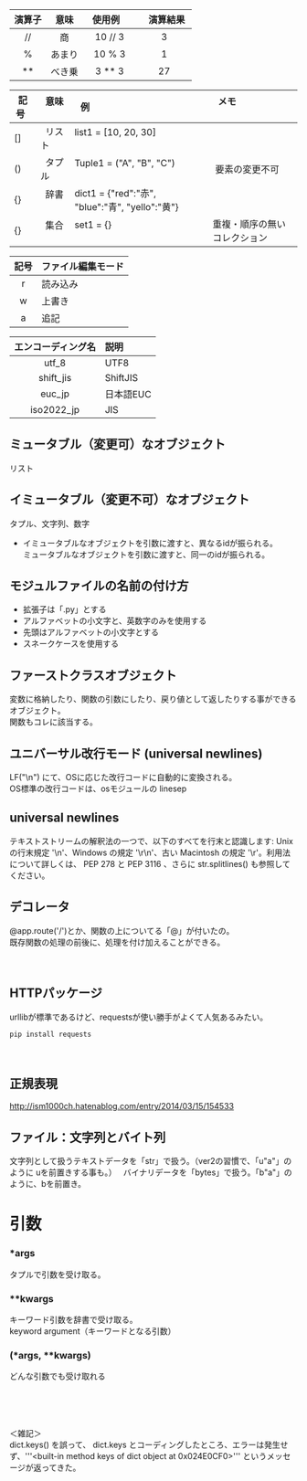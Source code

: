 |  演算子  | 意味 |   使用例      |    演算結果  |
|:-------:|:---------:|:---------:|:---------:|
|  //     |   商      |  10 // 3  | 3         |
|  %      |   あまり  |  10 % 3   | 1         |
|  **     |   べき乗  |  3 ** 3   | 27         |


|  記号   |   意味     |  例                                             |   メモ                          |
|:-------:|:----------|--------------------------------------------------|-------------------------------|
|  []     |   リスト   |  list1 = [10, 20, 30]                            |                               |
|  ()     |   タプル   |  Tuple1 = ("A", "B", "C")                        |  要素の変更不可                |
|  {}     |   辞書     |  dict1 = {"red":"赤", "blue":"青", "yello":"黄"}  |                              |
|  {}     |   集合     |  set1 = {}                                       | 重複・順序の無いコレクション    |


|  記号   |   ファイル編集モード  |
|:-------:|:--------------------|
|  r     |   読み込み            |
|  w     |   上書き              |
|  a     |   追記                |


|  エンコーディング名 |   説明     |
|:-----------------:|:-----------|
| utf_8             |  UTF8      |
| shift_jis         |  ShiftJIS  |
| euc_jp            |  日本語EUC  |
| iso2022_jp        |  JIS       |


## ミュータブル（変更可）なオブジェクト
リスト


## イミュータブル（変更不可）なオブジェクト
タプル、文字列、数字

 * イミュータブルなオブジェクトを引数に渡すと、異なるidが振られる。  
 ミュータブルなオブジェクトを引数に渡すと、同一のidが振られる。


## モジュルファイルの名前の付け方
 * 拡張子は「.py」とする
 * アルファベットの小文字と、英数字のみを使用する
 * 先頭はアルファベットの小文字とする
 * スネークケースを使用する


## ファーストクラスオブジェクト
変数に格納したり、関数の引数にしたり、戻り値として返したりする事ができるオブジェクト。  
関数もコレに該当する。


## ユニバーサル改行モード (universal newlines)
LF("\n") にて、OSに応じた改行コードに自動的に変換される。  
OS標準の改行コードは、osモジュールの linesep


## universal newlines
テキストストリームの解釈法の一つで、以下のすべてを行末と認識します: Unix の行末規定 '\n'、Windows の規定 '\r\n'、古い Macintosh の規定 '\r'。利用法について詳しくは、 PEP 278 と PEP 3116 、さらに str.splitlines() も参照してください。


## デコレータ
@app.route('/')とか、関数の上についてる「@」が付いたの。  
既存関数の処理の前後に、処理を付け加えることができる。　  

　  
## HTTPパッケージ
urllibが標準であるけど、requestsが使い勝手がよくて人気あるみたい。
```
pip install requests
```
　  
## 正規表現
http://ism1000ch.hatenablog.com/entry/2014/03/15/154533


## ファイル：文字列とバイト列
文字列として扱うテキストデータを「str」で扱う。（ver2の習慣で、「u"a"」のように uを前置きする事も。）    
バイナリデータを「bytes」で扱う。「b"a"」のように、bを前置き。



# 引数

### *args 
タプルで引数を受け取る。


### **kwargs
キーワード引数を辞書で受け取る。  
keyword argument（キーワードとなる引数）


### (*args, **kwargs)
どんな引数でも受け取れる
　  
　  
　  
　  
　  
＜雑記＞  
dict.keys() を誤って、
dict.keys とコーディングしたところ、エラーは発生せず、'''<built-in method keys of dict object at 0x024E0CF0>'''
というメッセージが返ってきた。
